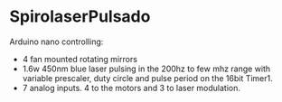 # SpirolaserPulsado

Arduino nano controlling:

* 4 fan mounted rotating mirrors
* 1.6w 450nm blue laser pulsing in the 200hz to few mhz range with variable prescaler, duty circle and pulse period on the 16bit Timer1.
* 7 analog inputs. 4 to the motors and 3 to laser modulation.
